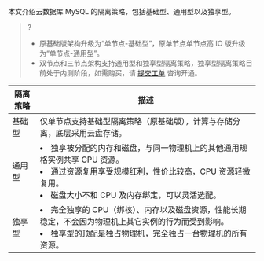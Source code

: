 
本文介绍云数据库 MySQL 的隔离策略，包括基础型、通用型以及独享型。

>?
>- 原基础版架构升级为“单节点-基础型”，原单节点单节点高 IO 版升级为“单节点-通用型”。
>- 双节点和三节点架构支持通用型和独享型隔离策略，独享型隔离策略目前处于内测阶段，如需购买，请 [提交工单](https://console.cloud.tencent.com/workorder/category) 咨询开通。

| 隔离策略 | 描述                                                         |
| -------- | ------------------------------------------------------------ |
| 基础型   | 仅单节点支持基础型隔离策略（原基础版），计算与存储分离，底层采用云盘存储。 |
| 通用型   | <li>独享被分配的内存和磁盘，与同一物理机上的其他通用规格实例共享 CPU 资源。 <li>通过资源复用享受规模红利，性价比较高，CPU 资源轻微复用。 <li>磁盘大小不和 CPU 及内存绑定，可以灵活选配。 |
| 独享型   | <li>完全独享的 CPU（绑核）、内存以及磁盘资源，性能长期稳定，不会因为物理机上其它实例的行为而受到影响。  <li>独享型的顶配是独占物理机，完全独占一台物理机的所有资源。 |
